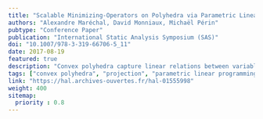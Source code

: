 ```yaml
---
title: "Scalable Minimizing-Operators on Polyhedra via Parametric Linear Programming"
authors: "Alexandre Maréchal, David Monniaux, Michaël Périn"
pubtype: "Conference Paper"
publication: "International Static Analysis Symposium (SAS)"
doi: "10.1007/978-3-319-66706-5_11"
date: 2017-08-19
featured: true
description: "Convex polyhedra capture linear relations between variables. They are used in static analysis and optimizing compilation. Their high expressiveness is however barely used in verification because of their cost, often prohibitive as the number of variables involved increases. Our goal in this article is to lower this cost. Whatever the chosen representation of polyhedra – as constraints, as generators or as both – expensive operations are unavoidable. That cost is mostly due to four operations: conversion between representations, based on Chernikova’s algorithm, for libraries in double description; convex hull, projection and minimization, in the constraints-only representation of polyhedra. Libraries operating over generators incur exponential costs on cases common in program analysis. In the Verimag Polyhedra Library this cost was avoided by a constraints-only representation and reducing all operations to variable projection, classically done by Fourier-Motzkin elimination. Since Fourier-Motzkin generates many redundant constraints, minimization was however very expensive. In this article, we avoid this pitfall by expressing projection as a parametric linear programming problem. This dramatically improves efficiency, mainly because it avoids the post-processing minimization. We show how our new approach can be up to orders of magnitude faster than the previous approach implemented in the Verimag Polyhedra Library that uses only constraints and Fourier-Motzkin elimination, and on par with the conventional double description approach, as implemented in well-known libraries."
tags: ["convex polyhedra", "projection", "parametric linear programming", "simplex algorithm", "algorithm"]
link: "https://hal.archives-ouvertes.fr/hal-01555998"
weight: 400
sitemap:
  priority : 0.8
---
```

